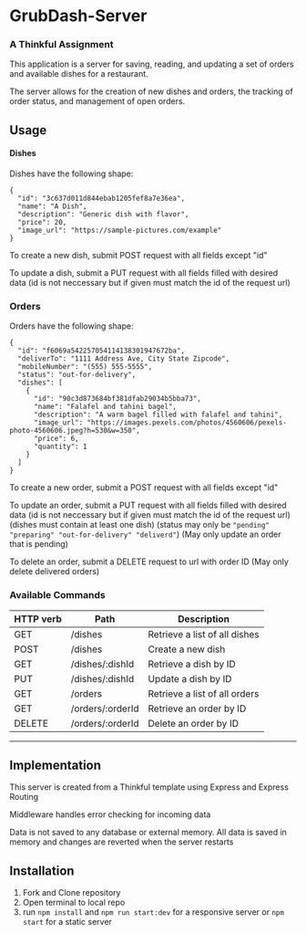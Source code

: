 # GrubDash-Server

### A Thinkful Assignment

This application is a server for saving, reading, and updating a set of orders and available dishes for a restaurant.

The server allows for the creation of new dishes and orders, the tracking of order status, and management of open orders.

## Usage

#### Dishes

Dishes have the following shape:

```
{
  "id": "3c637d011d844ebab1205fef8a7e36ea",
  "name": "A Dish",
  "description": "Generic dish with flavor",
  "price": 20,
  "image_url": "https://sample-pictures.com/example"
}
```

To create a new dish, submit POST request with all fields except "id"

To update a dish, submit a PUT request with all fields filled with desired data (id is not neccessary but if given must match the id of the request url)

### Orders

Orders have the following shape:

```
{
  "id": "f6069a542257054114138301947672ba",
  "deliverTo": "1111 Address Ave, City State Zipcode",
  "mobileNumber": "(555) 555-5555",
  "status": "out-for-delivery",
  "dishes": [
    {
      "id": "90c3d873684bf381dfab29034b5bba73",
      "name": "Falafel and tahini bagel",
      "description": "A warm bagel filled with falafel and tahini",
      "image_url": "https://images.pexels.com/photos/4560606/pexels-photo-4560606.jpeg?h=530&w=350",
      "price": 6,
      "quantity": 1
    }
  ]
}
```

To create a new order, submit a POST request with all fields except "id"

To update an order, submit a PUT request with all fields filled with desired data 
(id is not neccessary but if given must match the id of the request url) 
(dishes must contain at least one dish) 
(status may only be ```"pending" "preparing" "out-for-delivery" "deliverd"```)
(May only update an order that is pending)

To delete an order, submit a DELETE request to url with order ID
(May only delete delivered orders)

### Available Commands

| HTTP verb	| Path	| Description |
|---|---|---|
| GET	| /dishes |	Retrieve a list of all dishes
| POST | /dishes |	Create a new dish
| GET	| /dishes/:dishId |	Retrieve a dish by ID
| PUT	| /dishes/:dishId |	Update a dish by ID
| GET |	/orders |	Retrieve a list of all orders
| GET	| /orders/:orderId |	Retrieve an order by ID
| DELETE |	/orders/:orderId |	Delete an order by ID

---

## Implementation

This server is created from a Thinkful template using Express and Express Routing

Middleware handles error checking for incoming data

Data is not saved to any database or external memory. All data is saved in memory and changes are reverted when the server restarts

## Installation

1. Fork and Clone repository
2. Open terminal to local repo
3. run ```npm install``` and ```npm run start:dev``` for a responsive server or ```npm start``` for a static server  

